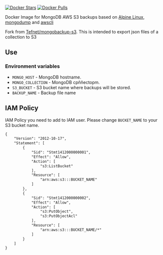 [![Docker Stars](https://img.shields.io/docker/stars/marianmoldovan/mongoexport-s3.svg?style=flat-square)](https://hub.docker.com/r/marianmoldovan/mongoexport-s3)
[![Docker Pulls](https://img.shields.io/docker/pulls/marianmoldovan/mongoexport-s3.svg?style=flat-square)](https://hub.docker.com/r/marianmoldovan/mongoexport-s3/)

Docker Image for MongoDB AWS S3 backups based on [Alpine Linux](http://www.alpinelinux.org), [mongodump](https://docs.mongodb.com/manual/reference/program/mongodump/) and [awscli](https://github.com/aws/aws-cli)

Fork from [Tefnet/mongobackup-s3](https://github.com/Tefnet/mongobackup-s3). This is intended to export json files of a collection to S3

## Use

### Environment variables

- `MONGO_HOST` - MongoDB hostname.
- `MONGO_COLLECTION` - MongoDB cpññectopm.
- `S3_BUCKET` - S3 bucket name where backups will be stored.
- `BACKUP_NAME` - Backup file name

## IAM Policy

IAM Policy you need to add to IAM user. Please change `BUCKET_NAME` to your S3 bucket name.

```xml
{
    "Version": "2012-10-17",
    "Statement": [
        {
            "Sid": "Stmt1412000000001",
            "Effect": "Allow",
            "Action": [
                "s3:ListBucket"
            ],
            "Resource": [
                "arn:aws:s3:::BUCKET_NAME"
            ]
        },
        {
            "Sid": "Stmt1412000000002",
            "Effect": "Allow",
            "Action": [
                "s3:PutObject",
                "s3:PutObjectAcl"
            ],
            "Resource": [
                "arn:aws:s3:::BUCKET_NAME/*"
            ]
        }
    ]
}
```
